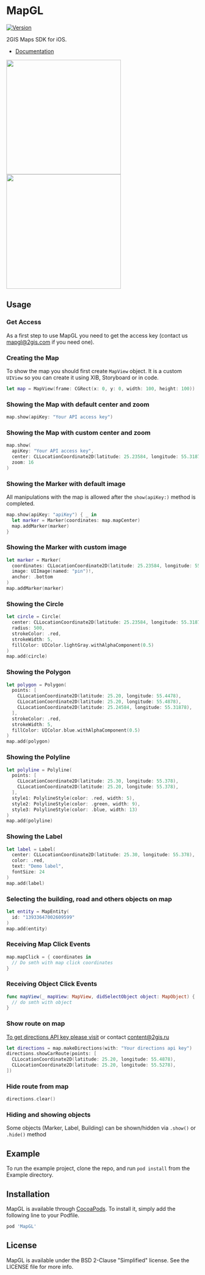 # MapGL
[![Version](https://img.shields.io/cocoapods/v/MapGL.svg?style=flat)](https://cocoapods.org/pods/MapGL)

2GIS Maps SDK for iOS.

- [Documentation](https://docs.2gis.com/en/ios/maps/reference/MapView)

<p float="left">
  <img src="https://github.com/2gis/MapGL-iOS/raw/master/Example/Screenshots/example.jpg" width="300" />
  <img src="https://github.com/2gis/MapGL-iOS/raw/master/Example/Screenshots/route.jpg" width="300" /> 
</p>

## Usage

### Get Access
As a first step to use MapGL you need to get the access key (contact us mapgl@2gis.com if you need one).

### Creating the Map
To show the map you should first create `MapView` object. It is a custom `UIView` so you can create it using XIB, Storyboard or in code.

```swift
let map = MapView(frame: CGRect(x: 0, y: 0, width: 100, height: 100))
```

### Showing the Map with default center and zoom

```swift
map.show(apiKey: "Your API access key")
```

### Showing the Map with custom center and zoom

```swift
map.show(
  apiKey: "Your API access key",
  center: CLLocationCoordinate2D(latitude: 25.23584, longitude: 55.31878),
  zoom: 16
)
```

### Showing the Marker with default image
All manipulations with the map is allowed after the `show(apiKey:)` method is completed.

```swift
map.show(apiKey: "apiKey") { _ in
  let marker = Marker(coordinates: map.mapCenter)
  map.addMarker(marker)
}
```

### Showing the Marker with custom image

```swift
let marker = Marker(
  coordinates: CLLocationCoordinate2D(latitude: 25.23584, longitude: 55.31878),
  image: UIImage(named: "pin")!,
  anchor: .bottom
)
map.addMarker(marker)
```

### Showing the Circle

```swift
let circle = Circle(
  center: CLLocationCoordinate2D(latitude: 25.23584, longitude: 55.31878),
  radius: 500,
  strokeColor: .red,
  strokeWidth: 5,
  fillColor: UIColor.lightGray.withAlphaComponent(0.5)
)
map.add(circle)
```


### Showing the Polygon

```swift
let polygon = Polygon(
  points: [
    CLLocationCoordinate2D(latitude: 25.20, longitude: 55.4478),
    CLLocationCoordinate2D(latitude: 25.20, longitude: 55.4878),
    CLLocationCoordinate2D(latitude: 25.24584, longitude: 55.31878),
  ],
  strokeColor: .red,
  strokeWidth: 5,
  fillColor: UIColor.blue.withAlphaComponent(0.5)
)
map.add(polygon)
```

### Showing the Polyline

```swift
let polyline = Polyline(
  points: [
    CLLocationCoordinate2D(latitude: 25.30, longitude: 55.378),
    CLLocationCoordinate2D(latitude: 25.20, longitude: 55.378),
  ],
  style1: PolylineStyle(color: .red, width: 5),
  style2: PolylineStyle(color: .green, width: 9),
  style3: PolylineStyle(color: .blue, width: 13)
)
map.add(polyline)
```


### Showing the Label

```swift
let label = Label(
  center: CLLocationCoordinate2D(latitude: 25.30, longitude: 55.378),
  color: .red,
  text: "Demo label",
  fontSize: 24
)
map.add(label)
```

### Selecting the building, road and others objects on map

```swift
let entity = MapEntity(
  id: "13933647002609599"
)
map.add(entity)
```

### Receiving Map Click Events

```swift
map.mapClick = { coordinates in
  // Do smth with map click coordinates
}
```

### Receiving Object Click Events

```swift
func mapView(_ mapView: MapView, didSelectObject object: MapObject) {
  // do smth with object
}
```

### Show route on map

[To get directions API key please visit](http://partner.api.2gis.ru) or contact [content@2gis.ru]()

```swift
let directions = map.makeDirections(with: "Your directions api key")
directions.showCarRoute(points: [
  CLLocationCoordinate2D(latitude: 25.20, longitude: 55.4878),
  CLLocationCoordinate2D(latitude: 25.20, longitude: 55.5278),
])
```

### Hide route from map
```swift
directions.clear()
```

### Hiding and showing objects

Some objects (Marker, Label, Building) can be shown/hidden via `.show()` or `.hide()` method

## Example
To run the example project, clone the repo, and run `pod install` from the Example directory.

## Installation
MapGL is available through [CocoaPods](https://cocoapods.org). To install
it, simply add the following line to your Podfile.

```ruby
pod 'MapGL'
```

## License
MapGL is available under the BSD 2-Clause "Simplified" license. See the LICENSE file for more info.

